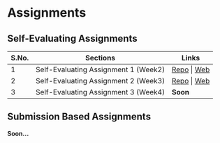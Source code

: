 # Assignments

## Self-Evaluating Assignments

| S.No. | Sections                             | Links                                                                                                                                                                                                           |
| ----- | ------------------------------------ | --------------------------------------------------------------------------------------------------------------------------------------------------------------------------------------------------------------- |
| 1     | Self-Evaluating Assignment 1 (Week2) | [Repo](https://github.com/iampavangandhi/TheNodeCourse/tree/master/02%20Web%20Dev%20and%20Nodejs/Assignment) \| [Web](https://iampavangandhi.github.io/TheNodeCourse/02%20Web%20Dev%20and%20Nodejs/Assignment/) |
| 2     | Self-Evaluating Assignment 2 (Week3) | [Repo](https://github.com/iampavangandhi/TheNodeCourse/tree/master/03%20Expressjs/Assignment) \| [Web](https://iampavangandhi.github.io/TheNodeCourse/03%20Expressjs/Assignment)                                |
| 3     | Self-Evaluating Assignment 3 (Week4) | **Soon**                                                                                                                                                                                                        |

## Submission Based Assignments

**Soon...**